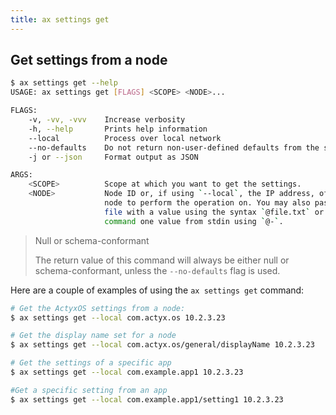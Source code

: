 ```yaml
---
title: ax settings get
---
```


## Get settings from a node

```bash
$ ax settings get --help
USAGE: ax settings get [FLAGS] <SCOPE> <NODE>...

FLAGS:
    -v, -vv, -vvv    Increase verbosity
    -h, --help       Prints help information
    --local          Process over local network
    --no-defaults    Do not return non-user-defined defaults from the schema
    -j or --json     Format output as JSON 

ARGS:
    <SCOPE>          Scope at which you want to get the settings.
    <NODE>           Node ID or, if using `--local`, the IP address, of the
                     node to perform the operation on. You may also pass in a
                     file with a value using the syntax `@file.txt` or have the 
                     command one value from stdin using `@-`.
```

> Null or schema-conformant
>
> The return value of this command will always be either null or schema-conformant, unless the `--no-defaults` flag is used.

Here are a couple of examples of using the `ax settings get` command:

```bash
# Get the ActyxOS settings from a node:
$ ax settings get --local com.actyx.os 10.2.3.23

# Get the display name set for a node
$ ax settings get --local com.actyx.os/general/displayName 10.2.3.23

# Get the settings of a specific app
$ ax settings get --local com.example.app1 10.2.3.23

#Get a specific setting from an app
$ ax settings get --local com.example.app1/setting1 10.2.3.23
```
